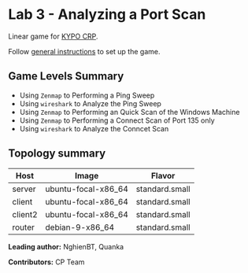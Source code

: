 # Lab 3 - Analyzing a Port Scan

Linear game for [KYPO CRP](https://docs.crp.kypo.muni.cz/).

Follow [general instructions](https://docs.crp.kypo.muni.cz/basic-concepts/typical-training-workflow/training-workflow-cloud/) to set up the game.

## Game Levels Summary
- Using `Zenmap` to Performing a Ping Sweep
- Using `wireshark` to Analyze the Ping Sweep
- Using `Zenmap` to Performing an Quick Scan of the Windows Machine
- Using `Zenmap` to Performing a Connect Scan of Port 135 only
- Using `wireshark` to Analyze the Conncet Scan

## Topology summary
|Host|Image|Flavor|
|-|-|-|
|server|ubuntu-focal-x86_64|standard.small|
|client|ubuntu-focal-x86_64|standard.small|
|client2|ubuntu-focal-x86_64|standard.small|
|router|debian-9-x86_64|standard.small|


**Leading author:** NghienBT, Quanka

**Contributors:** CP Team
